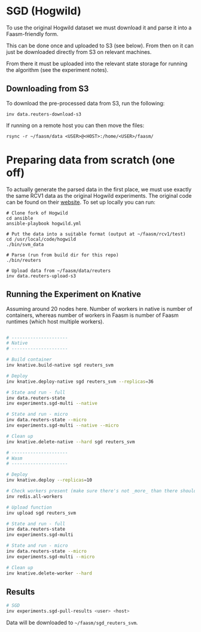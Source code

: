 # SGD (Hogwild)

To use the original Hogwild dataset we must download it and parse it into a Faasm-friendly form.

This can be done once and uploaded to S3 (see below). From then on it can just be downloaded directly 
from S3 on relevant machines.

From there it must be uploaded into the relevant state storage for running the algorithm
(see the experiment notes).

## Downloading from S3

To download the pre-processed data from S3, run the following:

```
inv data.reuters-download-s3
```

If running on a remote host you can then move the files:

```
rsync -r ~/faasm/data <USER>@<HOST>:/home/<USER>/faasm/
```

# Preparing data from scratch (one off)

To actually generate the parsed data in the first place, we must use exactly the same RCV1 data as the original
Hogwild experiments. The original code can be found on their [website](http://i.stanford.edu/hazy/victor/Hogwild/).
To set up locally you can run:

```
# Clone fork of Hogwild
cd ansible
ansible-playbook hogwild.yml

# Put the data into a suitable format (output at ~/faasm/rcv1/test)
cd /usr/local/code/hogwild
./bin/svm_data

# Parse (run from build dir for this repo)
./bin/reuters

# Upload data from ~/faasm/data/reuters
inv data.reuters-upload-s3
```

## Running the Experiment on Knative

Assuming around 20 nodes here. Number of workers in native is number of containers, 
whereas number of workers in Faasm is number of Faasm runtimes (which host multiple
workers).

```bash

# ---------------------
# Native
# ---------------------

# Build container
inv knative.build-native sgd reuters_svm

# Deploy
inv knative.deploy-native sgd reuters_svm --replicas=36

# State and run - full
inv data.reuters-state
inv experiments.sgd-multi --native

# State and run - micro
inv data.reuters-state --micro
inv experiments.sgd-multi --native --micro

# Clean up
inv knative.delete-native --hard sgd reuters_svm

# ---------------------
# Wasm
# ---------------------

# Deploy 
inv knative.deploy --replicas=10

# Check workers present (make sure there's not _more_ than there should be)
inv redis.all-workers  

# Upload function
inv upload sgd reuters_svm

# State and run - full
inv data.reuters-state
inv experiments.sgd-multi 

# State and run - micro
inv data.reuters-state --micro
inv experiments.sgd-multi --micro

# Clean up
inv knative.delete-worker --hard
```

## Results

```bash
# SGD
inv experiments.sgd-pull-results <user> <host>
```

Data will be downloaded to `~/faasm/sgd_reuters_svm`.